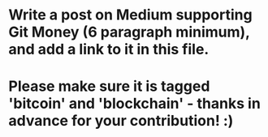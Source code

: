 # Write a post on Medium supporting Git Money (6 paragraph minimum), and add a link to it in this file.
# Please make sure it is tagged 'bitcoin' and 'blockchain' - thanks in advance for your contribution! :)
